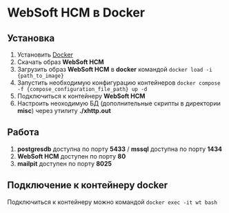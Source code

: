 # WebSoft HCM в Docker

## Установка

1. Установить [Docker](https://www.docker.com/products/docker-desktop)
2. Скачать образ **WebSoft HCM**
2. Загрузить образ **WebSoft HCM** в **docker** командой `docker load -i {path_to_image}`
3. Запустить необходимую конфигурацию контейнеров `docker compose -f {compose_configuration_file_path} up -d`
5. Подключиться к контейнеру **WebSoft HCM**
6. Настроить неоходимую БД (дополнительные скрипты в директории **misc**) через утилиту __./xhttp.out__

## Работа

1. **postgresdb** доступна по порту __5433__ / **mssql** доступна по порту __1434__
2. **WebSoft HCM** доступен по порту __80__
3. **mailpit** доступен по порту __8025__

## Подключение к контейнеру docker

Подключиться к контейнеру можно командой `docker exec -it wt bash`
